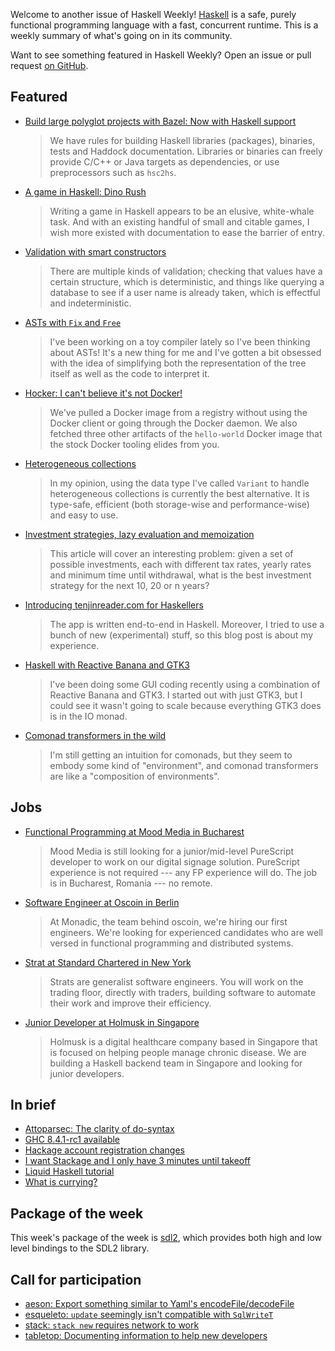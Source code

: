Welcome to another issue of Haskell Weekly!
[Haskell](https://www.haskell.org) is a safe, purely functional programming language with a fast, concurrent runtime.
This is a weekly summary of what's going on in its community.

Want to see something featured in Haskell Weekly?
Open an issue or pull request [on GitHub](https://github.com/haskellweekly/haskellweekly.github.io).

## Featured

-   [Build large polyglot projects with Bazel: Now with Haskell support](https://www.tweag.io/posts/2018-02-28-bazel-haskell.html)

    > We have rules for building Haskell libraries (packages), binaries, tests and Haddock documentation. Libraries or binaries can freely provide C/C++ or Java targets as dependencies, or use preprocessors such as `hsc2hs`.

-   [A game in Haskell: Dino Rush](http://jxv.io/blog/2018-02-28-A-Game-in-Haskell.html)

    > Writing a game in Haskell appears to be an elusive, white-whale task. And with an existing handful of small and citable games, I wish more existed with documentation to ease the barrier of entry.

-   [Validation with smart constructors](https://haskell-at-work.com/episodes/2018-02-26-validation-with-smart-constructors.html)

    > There are multiple kinds of validation; checking that values have a certain structure, which is deterministic, and things like querying a database to see if a user name is already taken, which is effectful and indeterministic.

-   [ASTs with `Fix` and `Free`](https://chrispenner.ca/posts/asts-with-fix-and-free)

    > I've been working on a toy compiler lately so I've been thinking about ASTs! It's a new thing for me and I've gotten a bit obsessed with the idea of simplifying both the representation of the tree itself as well as the code to interpret it.

-   [Hocker: I can't believe it's not Docker!](https://ixmatus.net/articles/docker-without-docker.html)

    > We've pulled a Docker image from a registry without using the Docker client or going through the Docker daemon. We also fetched three other artifacts of the `hello-world` Docker image that the stock Docker tooling elides from you.

-   [Heterogeneous collections](http://www.sylvain-henry.info/home/posts/2018-02-21-heterogeneous-collections.html)

    > In my opinion, using the data type I've called `Variant` to handle heterogeneous collections is currently the best alternative. It is type-safe, efficient (both storage-wise and performance-wise) and easy to use.

-   [Investment strategies, lazy evaluation and memoization](https://mzabani.wordpress.com/2018/02/27/investment-strategies-lazy-evaluation-and-memoization/)

    > This article will cover an interesting problem: given a set of possible investments, each with different tax rates, yearly rates and minimum time until withdrawal, what is the best investment strategy for the next 10, 20 or n years?

-   [Introducing tenjinreader.com for Haskellers](https://dfordivam.github.io/posts/2018-02-27-introducing-tenjinreader-for-haskellers.html)

    > The app is written end-to-end in Haskell. Moreover, I tried to use a bunch of new (experimental) stuff, so this blog post is about my experience.

-   [Haskell with Reactive Banana and GTK3](https://paulspontifications.blogspot.co.uk/2018/02/haskell-with-reactive-banana-and-gtk3.html)

    > I've been doing some GUI coding recently using a combination of Reactive Banana and GTK3. I started out with just GTK3, but I could see it wasn't going to scale because everything GTK3 does is in the IO monad.

-   [Comonad transformers in the wild](http://blog.ielliott.io/comonad-transformers-in-the-wild/)

    > I'm still getting an intuition for comonads, but they seem to embody some kind of "environment", and comonad transformers are like a "composition of environments".

## Jobs

-   [Functional Programming at Mood Media in Bucharest](https://www.linkedin.com/jobs/cap/view/558610746/)

    > Mood Media is still looking for a junior/mid-level PureScript developer to work on our digital signage solution. PureScript experience is not required --- any FP experience will do. The job is in Bucharest, Romania --- no remote.

-   [Software Engineer at Oscoin in Berlin](http://oscoin.io/jobs.html)

    > At Monadic, the team behind oscoin, we're hiring our first engineers. We're looking for experienced candidates who are well versed in functional programming and distributed systems.

-   [Strat at Standard Chartered in New York](http://www.atzedijkstra.net/haskell/new-york-job-openings-with-the-strats-team-at-standard-chartered-bank/)

    > Strats are generalist software engineers. You will work on the trading floor, directly with traders, building software to automate their work and improve their efficiency.

-   [Junior Developer at Holmusk in Singapore](https://np.reddit.com/r/haskell/comments/7zti25/junior_haskell_developer_in_singapore/)

    > Holmusk is a digital healthcare company based in Singapore that is focused on helping people manage chronic disease. We are building a Haskell backend team in Singapore and looking for junior developers.

## In brief

-   [Attoparsec: The clarity of do-syntax](https://mmhaskell.com/blog/2018/2/26/attoparsec-the-clarity-of-do-syntax)
-   [GHC 8.4.1-rc1 available](https://mail.haskell.org/pipermail/haskell-cafe/2018-February/128656.html)
-   [Hackage account registration changes](https://np.reddit.com/r/haskell/comments/7zj83v/ann_hackage_account_registration_changes/)
-   [I want Stackage and I only have 3 minutes until takeoff](https://github.com/quchen/stackage-everything/tree/9a65fbc4503a04cf013ed8678a86744ebd3a1157)
-   [Liquid Haskell tutorial](https://liquid.kosmikus.org)
-   [What is currying?](https://namc.in/2018-02-22-currying)

## Package of the week

This week's package of the week is [sdl2](https://www.stackage.org/lts-10.0/package/sdl2-2.3.0),
which provides both high and low level bindings to the SDL2 library.

## Call for participation

-   [aeson: Export something similar to Yaml's encodeFile/decodeFile](https://github.com/bos/aeson/issues/623)
-   [esqueleto: `update` seemingly isn't compatible with `SqlWriteT`](https://github.com/bitemyapp/esqueleto/issues/73)
-   [stack: `stack new` requires network to work](https://github.com/commercialhaskell/stack/issues/3850)
-   [tabletop: Documenting information to help new developers](https://github.com/taksuyu/tabletop/issues/1)
